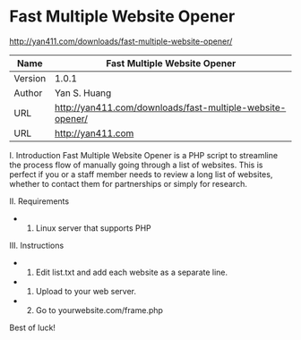 # Fast Multiple Website Opener

http://yan411.com/downloads/fast-multiple-website-opener/

Name  | Fast Multiple Website Opener
------------- | -------------
Version | 1.0.1
Author | Yan S. Huang
URL | http://yan411.com/downloads/fast-multiple-website-opener/
URL | http://yan411.com


I. Introduction
Fast Multiple Website Opener is a PHP script to streamline the process flow of manually going through a list of websites. This is perfect if you or a staff member needs to review a long list of websites, whether to contact them for partnerships or simply for research.

II. Requirements
- 1. Linux server that supports PHP

III. Instructions
- 1. Edit list.txt and add each website as a separate line.
- 1. Upload to your web server.
- 2. Go to yourwebsite.com/frame.php

Best of luck!

